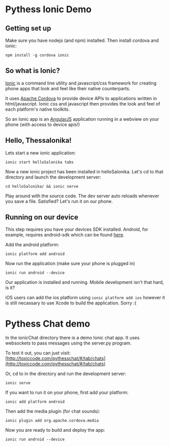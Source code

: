 # Pythess Ionic Demo
## Getting set up
Make sure you have nodejs (and npm) installed. Then install cordova and ionic:

    npm install -g cordova ionic

## So what is Ionic?
[Ionic](http://ionicframework.com) is a command line utility and javascript/css framework for creating phone apps that look and feel like their native counterparts.

It uses [Apache Cordova](http://cordova.apache.org/) to provide device APIs to applications written in html/javascript. Ionic css and javascript then provides the look and feel of each platform's native toolkits.

So an Ionic app is an [AngularJS](http://angularjs.org/) application running in a webview on your phone (with access to device apis!)

## Hello, Thessalonika!
Lets start a new ionic application:

    ionic start helloSalonika tabs

Now a new ionic project has been installed in helloSalonika. Let's cd to that directory and launch the development server:

    cd helloSalonika/ && ionic serve

Play around with the source code. The dev server auto reloads whenever you save a file. Satisfied? Let's run it on our phone.

## Running on our device
This step requires you have your devices SDK installed. Android, for example, requires android-sdk which can be found [here](http://developer.android.com/sdk/index.html).

Add the android platform:

    ionic platform add android

Now run the application (make sure your phone is plugged in)

    ionic run android --device

Our application is installed and running. Mobile development isn't that hard, is it?

iOS users can add the ios platform using `ionic platform add ios` however it is still necassary to use Xcode to build the application. Sorry :(

# Pythess Chat demo
In the ionicChat directory there is a demo Ionic chat app. It uses websockets to pass messages using the server.py program.

To test it out, you can just visit: [http://toxiccode.com/pythesschat/#/tab/chats](http://toxiccode.com/pythesschat/#/tab/chats)

Or, cd to in the directory and run the development server:

    ionic serve

If you want to run it on your phone, first add your platform:

    ionic add platform android

Then add the media plugin (for chat sounds):

    ionic plugin add org.apache.cordova.media

Now you are ready to build and deploy the app:

    ionic run android --device
